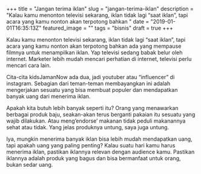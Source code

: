 +++
title = "Jangan terima iklan"
slug = "jangan-terima-iklan"
description = "Kalau kamu menonton televisi sekarang, iklan tidak lagi “saat iklan”, tapi acara yang kamu nonton akan terpotong bahkan "
date = "2019-01-01T16:35:13Z"
featured_image = ""
tags = "bisnis"
draft = true
+++ 
 
Kalau kamu menonton televisi sekarang, iklan tidak lagi “saat iklan”, tapi acara yang kamu nonton akan terpotong bahkan ada yang mempause filmnya untuk menampilkan iklan. Yap televisi sedang babak belur oleh internet. Marketer lebih mudah mencari perhatian di internet, televisi perlu mencari cara lain.

Cita-cita kidsJamanNow ada dua, jadi youtuber atau “influencer” di instagram. Sebagian dari teman-teman membayangkan ini adalah mengerjakan sesuatu yang bisa membuat populer dan mendapatkan banyak uang dari menerima iklan. 

Apakah kita butuh lebih banyak seperti itu? Orang yang menawarkan berbagai produk baju, seakan-akan terus berganti pakaian itu sesuatu yang wajib dilakukan. Atau meng’endorse’ makanan tidak peduli makanannya sehat atau tidak. Yang jelas produknya untung, saya juga untung.

Iya, mungkin menerima banyak iklan bisa lebih mudah mendapatkan uang, tapi apakah uang yang paling penting? Kalau suatu hari kamu harus menerima iklan, pastikan iklannya relevan dengan audience kamu. Pastikan iklannya adalah produk yang bagus dan bisa bermanfaat untuk orang, bukan sedar uang.